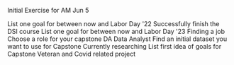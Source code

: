 Initial Exercise for AM Jun 5

List one goal for between now and Labor Day '22
Successfully finish the DSI course
List one goal for between now and Labor Day '23
Finding a job
Choose a role for your capstone
DA Data Analyst
Find an initial dataset you want to use for Capstone
Currently researching
List first idea of goals for Capstone
Veteran and Covid related project